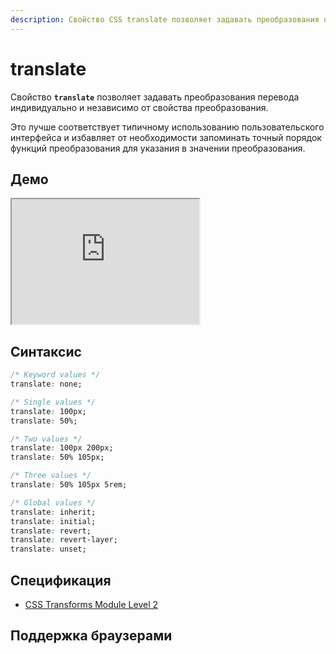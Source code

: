 ```yaml
---
description: Свойство CSS translate позволяет задавать преобразования перевода индивидуально и независимо от свойства преобразования
---
```


# translate

Свойство **`translate`** позволяет задавать преобразования перевода индивидуально и независимо от свойства преобразования.

Это лучше соответствует типичному использованию пользовательского интерфейса и избавляет от необходимости запоминать точный порядок функций преобразования для указания в значении преобразования.

## Демо

<iframe class="interactive is-default-height" height="200" src="https://interactive-examples.mdn.mozilla.net/pages/css/translate.html" title="MDN Web Docs Interactive Example" loading="lazy" data-readystate="complete"></iframe>

## Синтаксис

```css
/* Keyword values */
translate: none;

/* Single values */
translate: 100px;
translate: 50%;

/* Two values */
translate: 100px 200px;
translate: 50% 105px;

/* Three values */
translate: 50% 105px 5rem;

/* Global values */
translate: inherit;
translate: initial;
translate: revert;
translate: revert-layer;
translate: unset;
```

## Спецификация

- [CSS Transforms Module Level 2](https://w3c.github.io/csswg-drafts/css-transforms-2/#individual-transforms)

## Поддержка браузерами

<p class="ciu_embed" data-feature="mdn-css__properties__translate" data-periods="future_1,current,past_1,past_2" data-accessible-colours="false"></p>
